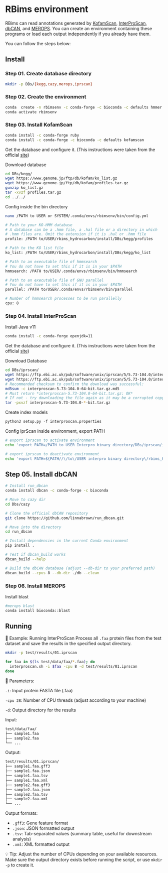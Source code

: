 # RBims environment

RBims can read annotations generated by [KofamScan](https://github.com/takaram/kofam_scan), [InterProScan](https://interproscan-docs.readthedocs.io/en/v5/index.html), [dbCAN](https://dbcan.readthedocs.io/en/latest/index.html), and [MEROPS](https://www.ebi.ac.uk/merops/). You can create an environment containing these programs or load each output independently if you already have them.

You can follow the steps below:

## Install

### Step 01. Create database directory

```bash
mkdir -p DBs/{kegg,cazy,merops,iprscan}
```

### Step 02. Create the environment

```bash
conda  create -n rbimsenv -c conda-forge -c bioconda -c defaults hmmer parallel python=3.8
conda activate rbimsenv
```

### Step 03. Install KofamScan

```bash
conda install -c conda-forge ruby
conda install -c conda-forge -c bioconda -c defaults kofamscan
```

Get the database and configure it.
(This instructions were taken from the official [site](https://github.com/takaram/kofam_scan))

Download database

```bash
cd DBs/kegg/
wget https://www.genome.jp/ftp/db/kofam/ko_list.gz
wget https://www.genome.jp/ftp/db/kofam/profiles.tar.gz
gunzip ko_list.gz
tar -xvzf profiles.tar.gz
cd ../../
```

Config inside the bin directory

```bash
nano /PATH to USER or SYSTEM/.conda/envs/rbimsenv/bin/config.yml
```

```bash
# Path to your KO-HMM database
# A database can be a .hmm file, a .hal file or a directory in which
# .hmm files are. Omit the extension if it is .hal or .hmm file
profile: /PATH to/USER/rbims_hydrocarbon/install/DBs/kegg/profiles

# Path to the KO list file
ko_list: /PATH to/USER/rbims_hydrocarbon/install/DBs/kegg/ko_list

# Path to an executable file of hmmsearch
# You do not have to set this if it is in your $PATH
hmmsearch: /PATH to/USER/.conda/envs/rbimsenv/bin/hmmsearch

# Path to an executable file of GNU parallel
# You do not have to set this if it is in your $PATH
parallel: /PATH to/USER/.conda/envs/rbimsenv/bin/parallel

# Number of hmmsearch processes to be run parallelly
cpu: 8
```

### Step 04. Install InterProScan

Install Java v11

```bash
conda install -c conda-forge openjdk=11
```

Get the database and configure it.
(This instructions were taken from the official [site](https://interproscan-docs.readthedocs.io/en/v5/HowToDownload.html))

Download Database

```bash
cd DBs/iprscan/
wget https://ftp.ebi.ac.uk/pub/software/unix/iprscan/5/5.73-104.0/interproscan-5.73-104.0-64-bit.tar.gz
wget https://ftp.ebi.ac.uk/pub/software/unix/iprscan/5/5.73-104.0/interproscan-5.73-104.0-64-bit.tar.gz.md5
# Recommended checksum to confirm the download was successful:
md5sum -c interproscan-5.73-104.0-64-bit.tar.gz.md5
# Must return *interproscan-5.73-104.0-64-bit.tar.gz: OK*
# If not - try downloading the file again as it may be a corrupted copy.
tar -pxvzf interproscan-5.73-104.0-*-bit.tar.gz
```
Create index models

```python
python3 setup.py -f interproscan.properties
```

Config IprScan inside environment, export PATH

```bash
# export iprscan to activate environment 
echo 'export PATH=/PATH to USER Interpro binary directory/DBs/iprscan/interproscan-5.73-104.0:$PATH' > $CONDA_PREFIX/etc/conda/activate.d/interproscan_activate.sh

# export iprscan to deactivate environment
echo 'export PATH=${PATH//\/to\/USER interpro binary directory\/rbims_hydrocarbon\/install\/DBs\/iprscan\/interproscan-5.73-104.0:/}' > $CONDA_PREFIX/etc/conda/deactivate.d/interproscan_deactivate.sh
```

## Step 05. Install dbCAN

```bash
# Install run_dbcan
conda install dbcan -c conda-forge -c bioconda

# Move to cazy dir
cd Dbs/cazy

# Clone the official dbCAN repository
git clone https://github.com/linnabrown/run_dbcan.git

# Move into the directory
cd run_dbcan

# Install dependencies in the current Conda environment
pip install .

# Test if dbcan_build works
dbcan_build --help

# Build the dbCAN database (adjust --db-dir to your preferred path)
dbcan_build --cpus 8 --db-dir ./db --clean

```

### Step 06. Install MEROPS

Install blast
```bash
#merops blast
conda install bioconda::blast
```

## Running

🧩 Example: Running InterProScan
Process all `.faa` protein files from the test dataset and save the results in the specified output directory.

```bash
mkdir -p test/results/01.iprscan

for faa in $(ls test/data/faa/*.faa); do
  interproscan.sh -i $faa -cpu 8 -d test/results/01.iprscan
done
```

🔧 Parameters:

`-i`: Input protein FASTA file (.faa)

`-cpu 28`: Number of CPU threads (adjust according to your machine)

`-d`: Output directory for the results

Input:

```bash
test/data/faa/
├── sample1.faa
├── sample2.faa
└── ...
```

Output:

```bash
test/results/01.iprscan/
├── sample1.faa.gff3
├── sample1.faa.json
├── sample1.faa.tsv
├── sample1.faa.xml
├── sample2.faa.gff3
├── sample2.faa.json
├── sample2.faa.tsv
├── sample2.faa.xml
└── ...

```
Output formats:

- `.gff3`: Gene feature format
- `.json`: JSON formatted output
- `.tsv`: Tab-separated values (summary table, useful for downstream analysis)
- `.xml`: XML formatted output

💡 Tip:
Adjust the number of CPUs depending on your available resources.
Make sure the output directory exists before running the script, or use `mkdir -p` to create it.

